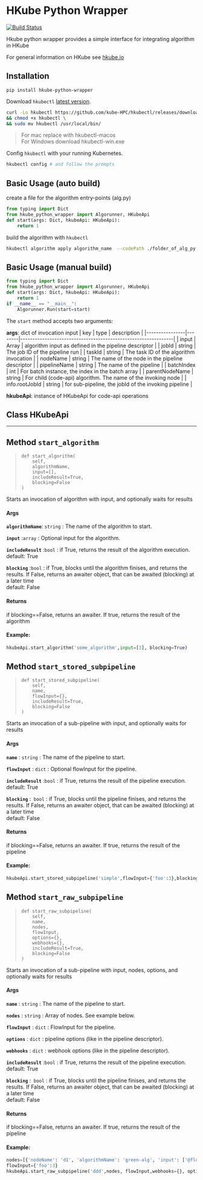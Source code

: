 # HKube Python Wrapper
[![Build Status](https://travis-ci.org/kube-HPC/python-wrapper.hkube.svg?branch=master)](https://travis-ci.org/kube-HPC/python-wrapper.hkube)

Hkube python wrapper provides a simple interface for integrating algorithm in HKube

For general information on HKube see [hkube.io](http://hkube.io/)
## Installation
```shell
pip install hkube-python-wrapper
```
Download `hkubectl` [latest version](https://github.com/kube-HPC/hkubectl/releases).
```bash
curl -Lo hkubectl https://github.com/kube-HPC/hkubectl/releases/download/$(curl -s https://api.github.com/repos/kube-HPC/hkubectl/releases/latest | grep -oP '"tag_name": "\K(.*)(?=")')/hkubectl-linux \
&& chmod +x hkubectl \
&& sudo mv hkubectl /usr/local/bin/
```
> For mac replace with hkubectl-macos  
> For Windows download hkubectl-win.exe  

Config `hkubectl` with your running Kubernetes.

```bash
hkubectl config # and follow the prompts
```
## Basic Usage (auto build)
create a file for the algorithm entry-points (alg.py)
```python
from typing import Dict
from hkube_python_wrapper import Algorunner, HKubeApi
def start(args: Dict, hkubeApi: HKubeApi):
    return 1
```
build the algorithm with `hkubectl`
```bash
hkubectl algorithm apply algorithm_name  --codePath ./folder_of_alg_py --codeEntryPoint alg.py --env python --setCurrent
```

## Basic Usage (manual build)
```python
from typing import Dict
from hkube_python_wrapper import Algorunner, HKubeApi
def start(args: Dict, hkubeApi: HKubeApi):
    return 1
if __name__ == "__main__":
    Algorunner.Run(start=start)
```

The `start` method accepts two arguments: 

**args**: dict of invocation input
| key            | type   | description                                                   |
|----------------|--------|---------------------------------------------------------------|
| input          | Array  | algorithm input as defined in the pipeline descriptor         |
| jobId          | string | The job ID of the pipeline run                                |
| taskId         | string | The task ID of the algorithm invocation                       |
| nodeName       | string | The name of the node in the pipeline descriptor               |
| pipelineName   | string | The name of the pipeline                                      |
| batchIndex     | int    | For batch instance, the index in the batch array              |
| parentNodeName | string | For child (code-api) algorithm. The name of the invoking node |
| info.rootJobId | string | for sub-pipeline, the jobId of the invoking pipeline          |

**hkubeApi**: instance of HKubeApi for code-api operations


## Class HKubeApi
---

Method `start_algorithm`
----
>     def start_algorithm(
>         self,
>         algorithmName,
>         input=[],
>         includeResult=True,
>         blocking=False
>     )
Starts an invocation of algorithm with input, and optionally waits for results

#### Args
**```algorithmName```**: `string`
:   The name of the algorithm to start.

**```input```** :`array`
:   Optional input for the algorithm.

**```includeResult```** :`bool`
:   if True, returns the result of the algorithm execution.  
    default: True
    
**```blocking```** :`bool`
:   if True, blocks until the algorithm finises, and returns the results.
    If False, returns an awaiter object, that can be awaited (blocking) at a later time  
    default: False
    
#### Returns
if blocking==False, returns an awaiter. If true, returns the result of the algorithm

#### Example:
```python
hkubeApi.start_algorithm('some_algorithm',input=[3], blocking=True)
```

Method `start_stored_subpipeline`
----
>     def start_stored_subpipeline(
>         self,
>         name,
>         flowInput={},
>         includeResult=True,
>         blocking=False
>     )
Starts an invocation of a sub-pipeline with input, and optionally waits for results 

#### Args
**```name```** : `string` 
:   The name of the pipeline to start.


**```flowInput```** : `dict`
:   Optional flowInput for the pipeline.


**```includeResult```** :`bool`
:   if True, returns the result of the pipeline execution.  
    default: True


**```blocking```** :&ensp;<code>bool</code>
:   if True, blocks until the pipeline finises, and returns the results.
    If False, returns an awaiter object, that can be awaited (blocking) at a later time  
    default: False


#### Returns
if blocking==False, returns an awaiter. If true, returns the result of the pipeline

#### Example:
```python
hkubeApi.start_stored_subpipeline('simple',flowInput={'foo':3},blocking=True)
```

Method `start_raw_subpipeline`
----
>     def start_raw_subpipeline(
>         self,
>         name,
>         nodes,
>         flowInput,
>         options={},
>         webhooks={},
>         includeResult=True,
>         blocking=False
>     )
Starts an invocation of a sub-pipeline with input, nodes, options, and optionally waits for results 

#### Args
**```name```** : `string` 
:   The name of the pipeline to start.

**```nodes```** : `string` 
:   Array of nodes. See example below.

**```flowInput```** : `dict`
:   FlowInput for the pipeline.

**```options```** : `dict`
:   pipeline options (like in the pipeline descriptor).

**```webhooks```** : `dict`
:   webhook options (like in the pipeline descriptor).

**```includeResult```** :`bool`
:   if True, returns the result of the pipeline execution.  
    default: True

**```blocking```** :&ensp;<code>bool</code>
:   if True, blocks until the pipeline finises, and returns the results.
    If False, returns an awaiter object, that can be awaited (blocking) at a later time  
    default: False

#### Returns
if blocking==False, returns an awaiter. If true, returns the result of the pipeline

#### Example:
```python
nodes=[{'nodeName': 'd1', 'algorithmName': 'green-alg', 'input': ['@flowInput.foo']}]
flowInput={'foo':3}
hkubeApi.start_raw_subpipeline('ddd',nodes, flowInput,webhooks={}, options={}, blocking=True)
```

